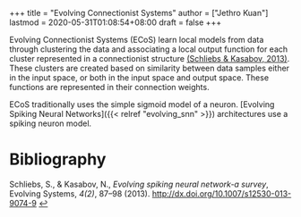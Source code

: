 +++
title = "Evolving Connectionist Systems"
author = ["Jethro Kuan"]
lastmod = 2020-05-31T01:08:54+08:00
draft = false
+++

Evolving Connectionist Systems (ECoS) learn local models from data
through clustering the data and associating a local output function
for each cluster represented in a connectionist structure
<a id="2517787d2e251f350f5882e3a5702fc7" href="#schliebs13_evolv_spikin_neural_networ_survey">(Schliebs \& Kasabov, 2013)</a>. These clusters are
created based on similarity between data samples either in the input
space, or both in the input space and output space. These functions
are represented in their connection weights.

ECoS traditionally uses the simple sigmoid model of a neuron. [Evolving Spiking
Neural Networks]({{< relref "evolving_snn" >}}) architectures use a spiking neuron model.

# Bibliography

<a id="schliebs13_evolv_spikin_neural_networ_survey" target="_blank">Schliebs, S., & Kasabov, N., _Evolving spiking neural network-a survey_, Evolving Systems, _4(2)_, 87–98 (2013). http://dx.doi.org/10.1007/s12530-013-9074-9</a> [↩](#2517787d2e251f350f5882e3a5702fc7)
